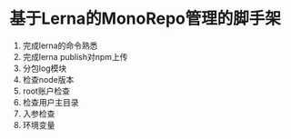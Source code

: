 # 基于Lerna的MonoRepo管理的脚手架

1. 完成lerna的命令熟悉
2. 完成lerna publish对npm上传
3. 分包log模块
4. 检查node版本
5. root账户检查
6. 检查用户主目录
7. 入参检查
8. 环境变量
